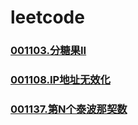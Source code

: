 # leetcode


### [](https://github.com/vjudge/leetcode/tree/master/001001-001200/)
### [001103.分糖果II](https://github.com/vjudge/leetcode/tree/master/001001-001200/001103.分糖果II)
### [](https://github.com/vjudge/leetcode/tree/master/001001-001200/)
### [001108.IP地址无效化](https://github.com/vjudge/leetcode/tree/master/001001-001200/001108.IP地址无效化)
### [](https://github.com/vjudge/leetcode/tree/master/001001-001200/)
### [](https://github.com/vjudge/leetcode/tree/master/001001-001200/)
### [001137.第N个泰波那契数](https://github.com/vjudge/leetcode/tree/master/001001-001200/001137.第N个泰波那契数)
### [](https://github.com/vjudge/leetcode/tree/master/001001-001200/)
### [](https://github.com/vjudge/leetcode/tree/master/001001-001200/)
### [](https://github.com/vjudge/leetcode/tree/master/001001-001200/)
### [](https://github.com/vjudge/leetcode/tree/master/001001-001200/)
